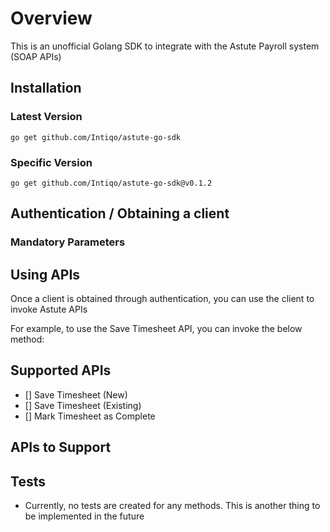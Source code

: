 # Overview

This is an unofficial Golang SDK to integrate with the Astute Payroll system (SOAP APIs)

## Installation

### Latest Version

`go get github.com/Intiqo/astute-go-sdk`

### Specific Version

`go get github.com/Intiqo/astute-go-sdk@v0.1.2`

## Authentication / Obtaining a client


### Mandatory Parameters

## Using APIs

Once a client is obtained through authentication, you can use the client to invoke Astute APIs

For example, to use the Save Timesheet API, you can invoke the below method:

## Supported APIs

- [] Save Timesheet (New)
- [] Save Timesheet (Existing)
- [] Mark Timesheet as Complete

## APIs to Support


## Tests

- Currently, no tests are created for any methods. This is another thing to be implemented in the future
